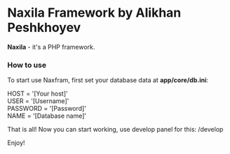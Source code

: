 # Naxila Framework by Alikhan Peshkhoyev
<b>Naxila</b> - it's a PHP framework. 

<h3> How to use </h3>
To start use Naxfram, first set your database data at <b>app/core/db.ini</b>:

HOST = '[Your host]'<br>
USER = '[Username]'<br>
PASSWORD = '[Password]'<br>
NAME = '[Database name]'<br>

That is all! Now you can start working, use develop panel for this: /develop

Enjoy!
